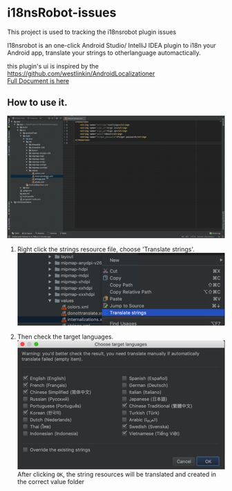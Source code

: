 # i18nsRobot-issues
This project is used to tracking the i18nsrobot plugin issues


I18nsrobot is an one-click Android Studio/ IntelliJ IDEA plugin to i18n your Android app, translate your strings to otherlanguage automactically.


this plugin's ui is inspired by the https://github.com/westlinkin/AndroidLocalizationer <br>
[Full Document is here](https://i18ns.com/plugin.html)

## How to use it.

![img](https://raw.githubusercontent.com/2i18ns/i18nsRobot-issues/master/plugin-guide.gif)

1. Right click the strings resource file, choose 'Translate strings'.
![img](https://raw.githubusercontent.com/2i18ns/i18nsRobot-issues/master/guide2.png)

2. Then check the target languages.
![img](https://raw.githubusercontent.com/2i18ns/i18nsRobot-issues/master/guide3.png)After clicking `OK`, the string resources will be translated and created in the correct value folder
